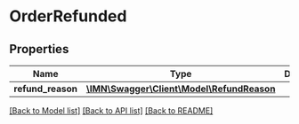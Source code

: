 # OrderRefunded

## Properties
Name | Type | Description | Notes
------------ | ------------- | ------------- | -------------
**refund_reason** | [**\IMN\Swagger\Client\Model\RefundReason**](RefundReason.md) |  | 

[[Back to Model list]](../README.md#documentation-for-models) [[Back to API list]](../README.md#documentation-for-api-endpoints) [[Back to README]](../README.md)


